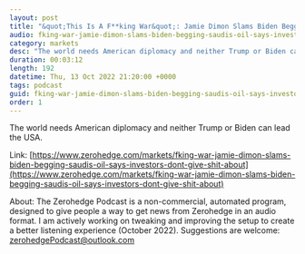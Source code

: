 ```yaml
---
layout: post
title: "&quot;This Is A F**king War&quot;: Jamie Dimon Slams Biden Begging Saudis For Oil, Says Investors &quot;Don't Give A Shit&quot; About ESG"
audio: fking-war-jamie-dimon-slams-biden-begging-saudis-oil-says-investors-dont-give-shit-about-0
category: markets
desc: "The world needs American diplomacy and neither Trump or Biden can lead the USA."
duration: 00:03:12
length: 192
datetime: Thu, 13 Oct 2022 21:20:00 +0000
tags: podcast
guid: fking-war-jamie-dimon-slams-biden-begging-saudis-oil-says-investors-dont-give-shit-about-0
order: 1
---
```

The world needs American diplomacy and neither Trump or Biden can lead the USA.

Link: [https://www.zerohedge.com/markets/fking-war-jamie-dimon-slams-biden-begging-saudis-oil-says-investors-dont-give-shit-about](https://www.zerohedge.com/markets/fking-war-jamie-dimon-slams-biden-begging-saudis-oil-says-investors-dont-give-shit-about)

About: The Zerohedge Podcast is a non-commercial, automated program, designed to give people a way to get news from Zerohedge in an audio format.  I am actively working on tweaking and improving the setup to create a better listening experience (October 2022).  Suggestions are welcome: [zerohedgePodcast@outlook.com](mailto:zerohedgePodcast@outlook.com)